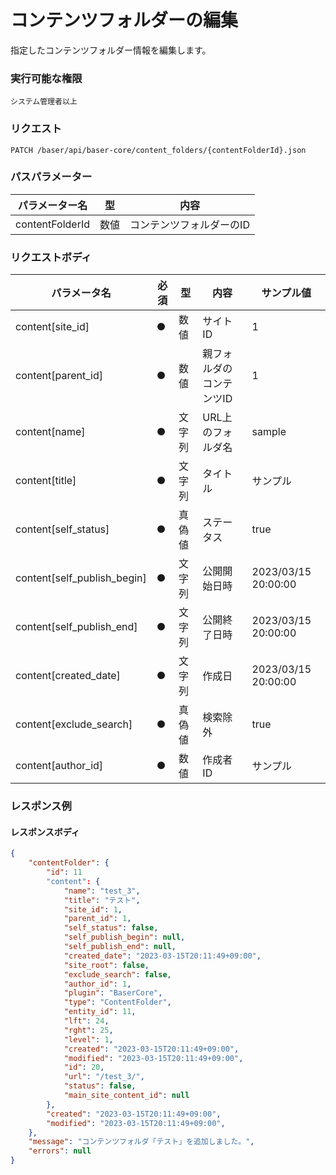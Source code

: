 # コンテンツフォルダーの編集

指定したコンテンツフォルダー情報を編集します。

### 実行可能な権限
```
システム管理者以上
```
 
### リクエスト
```
PATCH /baser/api/baser-core/content_folders/{contentFolderId}.json
``` 

### パスパラメーター

| パラメーター名         | 型   | 内容                   |
|-----------------|-----|----------------------|
| contentFolderId | 数値  | コンテンツフォルダーのID              |

### リクエストボディ

| パラメータ名                      | 必須  | 型   | 内容            | サンプル値               |
|-----------------------------|-----|-----|---------------|---------------------|
| content[site_id]            | ●   | 数値  | サイトID         | 1                   |
| content[parent_id]          | ●   | 数値  | 親フォルダのコンテンツID | 1                   |
| content[name]               | ●   | 文字列 | URL上のフォルダ名    | sample              |
| content[title]              | ●   | 文字列 | タイトル          | サンプル                |
| content[self_status]        | ●   | 真偽値 | ステータス         | true                |
| content[self_publish_begin] | ●   | 文字列 | 公開開始日時        | 2023/03/15 20:00:00 |
| content[self_publish_end]   | ●   | 文字列 | 公開終了日時        | 2023/03/15 20:00:00  |
| content[created_date]       | ●   | 文字列 | 作成日           | 2023/03/15 20:00:00 |
| content[exclude_search]     | ●   | 真偽値 | 検索除外          | true                |
| content[author_id]          | ●   | 数値  | 作成者ID         | サンプル                |

### レスポンス例
#### レスポンスボディ
```json
{
    "contentFolder": {
        "id": 11
        "content": {
            "name": "test_3",
            "title": "テスト",
            "site_id": 1,
            "parent_id": 1,
            "self_status": false,
            "self_publish_begin": null,
            "self_publish_end": null,
            "created_date": "2023-03-15T20:11:49+09:00",
            "site_root": false,
            "exclude_search": false,
            "author_id": 1,
            "plugin": "BaserCore",
            "type": "ContentFolder",
            "entity_id": 11,
            "lft": 24,
            "rght": 25,
            "level": 1,
            "created": "2023-03-15T20:11:49+09:00",
            "modified": "2023-03-15T20:11:49+09:00",
            "id": 20,
            "url": "/test_3/",
            "status": false,
            "main_site_content_id": null
        },
        "created": "2023-03-15T20:11:49+09:00",
        "modified": "2023-03-15T20:11:49+09:00",
    },
    "message": "コンテンツフォルダ「テスト」を追加しました。",
    "errors": null
}
```
